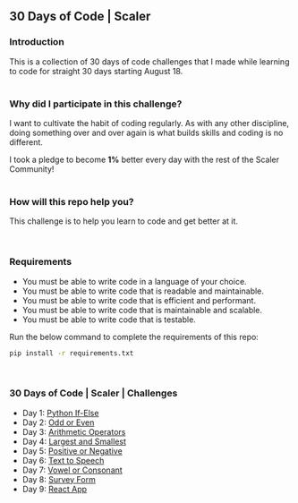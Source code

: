 ## 30 Days of Code | Scaler


### Introduction

This is a collection of 30 days of code challenges that I made while learning to code for straight 30 days starting August 18.
<br>
<br>


### Why did I participate in this challenge?

I want to cultivate the habit of coding regularly. As with any other discipline, doing something over and over again is what builds skills and coding is no different.

I took a pledge to become **1%** better every day with the rest of the Scaler Community!
<br>
<br>


### How will this repo help you?

This challenge is to help you learn to code and get better at it.

<br>

### Requirements

* You must be able to write code in a language of your choice.
* You must be able to write code that is readable and maintainable.
* You must be able to write code that is efficient and performant.
* You must be able to write code that is maintainable and scalable.
* You must be able to write code that is testable.

Run the below command to complete the requirements of this repo:

```bash
pip install -r requirements.txt
```
<br>

### 30 Days of Code | Scaler | Challenges

- Day 1: [Python If-Else](https://github.com/MrKrishnaAgarwal/30DaysOfCode/tree/main/Day%201)
- Day 2: [Odd or Even](https://github.com/MrKrishnaAgarwal/30DaysOfCode/tree/main/Day%202)
- Day 3: [Arithmetic Operators](https://github.com/MrKrishnaAgarwal/30DaysOfCode/tree/main/Day%203)
- Day 4: [Largest and Smallest](https://github.com/MrKrishnaAgarwal/30DaysOfCode/tree/main/Day%204)
- Day 5: [Positive or Negative](https://github.com/MrKrishnaAgarwal/30DaysOfCode/tree/main/Day%205)
- Day 6: [Text to Speech](https://github.com/MrKrishnaAgarwal/30DaysOfCode/tree/main/Day%206)
- Day 7: [Vowel or Consonant](https://github.com/MrKrishnaAgarwal/30DaysOfCode/tree/main/Day%207)
- Day 8: [Survey Form](https://github.com/MrKrishnaAgarwal/30DaysOfCode/tree/main/Day%208)
- Day 9: [React App](https://github.com/MrKrishnaAgarwal/30DaysOfCode/tree/main/Day%209)
